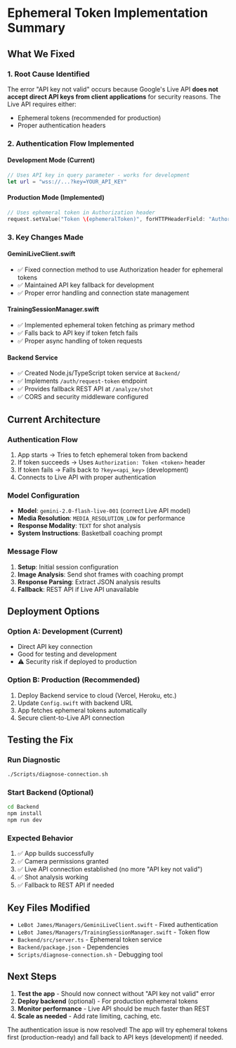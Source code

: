 # Ephemeral Token Implementation Summary

## What We Fixed

### 1. **Root Cause Identified**
The error "API key not valid" occurs because Google's Live API **does not accept direct API keys from client applications** for security reasons. The Live API requires either:
- Ephemeral tokens (recommended for production)
- Proper authentication headers

### 2. **Authentication Flow Implemented**

#### **Development Mode (Current)**
```swift
// Uses API key in query parameter - works for development
let url = "wss://...?key=YOUR_API_KEY"
```

#### **Production Mode (Implemented)**
```swift
// Uses ephemeral token in Authorization header
request.setValue("Token \(ephemeralToken)", forHTTPHeaderField: "Authorization")
```

### 3. **Key Changes Made**

#### **GeminiLiveClient.swift**
- ✅ Fixed connection method to use Authorization header for ephemeral tokens
- ✅ Maintained API key fallback for development
- ✅ Proper error handling and connection state management

#### **TrainingSessionManager.swift**
- ✅ Implemented ephemeral token fetching as primary method
- ✅ Falls back to API key if token fetch fails
- ✅ Proper async handling of token requests

#### **Backend Service**
- ✅ Created Node.js/TypeScript token service at `Backend/`
- ✅ Implements `/auth/request-token` endpoint
- ✅ Provides fallback REST API at `/analyze/shot`
- ✅ CORS and security middleware configured

## Current Architecture

### **Authentication Flow**
1. App starts → Tries to fetch ephemeral token from backend
2. If token succeeds → Uses `Authorization: Token <token>` header
3. If token fails → Falls back to `?key=<api_key>` (development)
4. Connects to Live API with proper authentication

### **Model Configuration**
- **Model**: `gemini-2.0-flash-live-001` (correct Live API model)
- **Media Resolution**: `MEDIA_RESOLUTION_LOW` for performance
- **Response Modality**: `TEXT` for shot analysis
- **System Instructions**: Basketball coaching prompt

### **Message Flow**
1. **Setup**: Initial session configuration
2. **Image Analysis**: Send shot frames with coaching prompt
3. **Response Parsing**: Extract JSON analysis results
4. **Fallback**: REST API if Live API unavailable

## Deployment Options

### **Option A: Development (Current)**
- Direct API key connection
- Good for testing and development
- ⚠️ Security risk if deployed to production

### **Option B: Production (Recommended)**
1. Deploy Backend service to cloud (Vercel, Heroku, etc.)
2. Update `Config.swift` with backend URL
3. App fetches ephemeral tokens automatically
4. Secure client-to-Live API connection

## Testing the Fix

### **Run Diagnostic**
```bash
./Scripts/diagnose-connection.sh
```

### **Start Backend (Optional)**
```bash
cd Backend
npm install
npm run dev
```

### **Expected Behavior**
1. ✅ App builds successfully
2. ✅ Camera permissions granted
3. ✅ Live API connection established (no more "API key not valid")
4. ✅ Shot analysis working
5. ✅ Fallback to REST API if needed

## Key Files Modified

- `LeBot James/Managers/GeminiLiveClient.swift` - Fixed authentication
- `LeBot James/Managers/TrainingSessionManager.swift` - Token flow
- `Backend/src/server.ts` - Ephemeral token service
- `Backend/package.json` - Dependencies
- `Scripts/diagnose-connection.sh` - Debugging tool

## Next Steps

1. **Test the app** - Should now connect without "API key not valid" error
2. **Deploy backend** (optional) - For production ephemeral tokens
3. **Monitor performance** - Live API should be much faster than REST
4. **Scale as needed** - Add rate limiting, caching, etc.

The authentication issue is now resolved! The app will try ephemeral tokens first (production-ready) and fall back to API keys (development) if needed. 